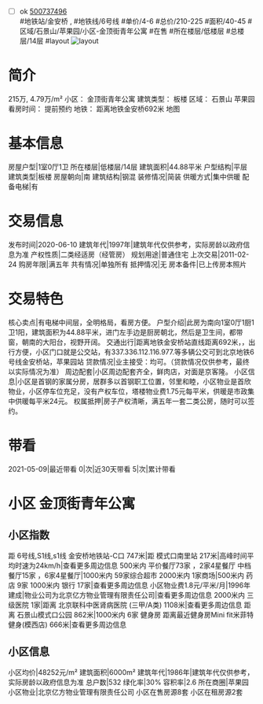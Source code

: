 - [ ] ok [500737496](https://bj.5i5j.com/ershoufang/500737496.html)  
 #地铁站/金安桥 ,  #地铁线/6号线
#单价/4-6 #总价/210-225 #面积/40-45   #区域/石景山/苹果园/小区-金顶街青年公寓 #在售 #所在楼层/低楼层 #总楼层/14层 #layout 
![layout](http://image2a.5i5j.com/bdir/layout/016c9f13c1664e1bad0b0ff69605fc40.jpg_P5.jpg) 
# 简介 
 215万,  4.79万/m² 
小区： 金顶街青年公寓
建筑类型： 板楼
区域： 石景山 苹果园
看房时间： 提前预约
地铁： 距离地铁金安桥692米 地图
# 基本信息 
 房屋户型|1室0厅1卫
所在楼层|低楼层/14层
建筑面积|44.88平米
户型结构|平层
建筑类型|板楼
房屋朝向|南
建筑结构|钢混
装修情况|简装
供暖方式|集中供暖
配备电梯|有
# 交易信息 
 发布时间|2020-06-10
建筑年代|1997年|建筑年代仅供参考，实际房龄以政府信息为准
产权性质|二类经适房（经管房）
规划用途|普通住宅
上次交易|2011-02-24
购房年限|满五年
共有情况|单独所有
抵押情况|无
房本备件|已上传房本照片
# 交易特色 
 核心卖点|有电梯中间层，全明格局，看房方便。
户型介绍|此房为南向1室0厅1厨1卫1阳，建筑面积为44.88平米，进门左手边是厨房朝北，然后是卫生间，都带窗，朝南的大阳台，视野开阔。
交通出行|距离地铁金安桥站直线距离692米，，出行方便，小区门口就是公交站，有337.336.112.116.977.等多辆公交可到北京地铁6号线金安桥站，苹果园站
贷款情况|业主接受：均可。（贷款情况仅供参考，最终以实际情况为准）
周边配套|小区周边配套齐全，鲜肉店，对面是京客隆。
小区信息|小区是首钢的家属分房，居群多以首钢职工位置，邻里和睦，小区物业是首欣物业，小区停车位充足，没有产权车位，塔楼物业费1.75元每平米，供暖是市政集中供暖每平米24元。
权属抵押|房子产权清晰，满五年一套二类公房，随时可以签约。
# 带看 
 2021-05-09|最近带看	 0|次|近30天带看	 5|次|累计带看
# 小区 金顶街青年公寓
## 小区指数 
 距 6号线,S1线,s1线 金安桥地铁站-C口 747米|距 模式口南里站 217米|高峰时间平均时速为24km/h|查看更多周边信息
500米内 平价餐厅73家 ，2家4星餐厅
中档餐厅15家 ，6家4星餐厅|1000米内 59家综合超市
2000米内 1家商场|500米内 药店 9家
1000米内 银行 17家|查看更多周边信息
小区物业费1.8元/平米/月|1996年建成|物业公司为北京亿方物业管理有限责任公司|查看更多周边信息
2000米内 三级医院 1家|距离 北京联科中医肾病医院 (三甲/A类) 1108米|查看更多周边信息
距离 石景山模式口公园 862米|1000米内 6家 健身房
距离最近健身房Mini fit米菲特健身(模西店) 666米|查看更多周边信息
## 小区信息 
 小区均价|48252元/m²
建筑面积|6000m²
建筑年代|1986年|建筑年代仅供参考，实际房龄以政府信息为准
总户数|532
绿化率|30%
容积率|2.6
所在商圈|苹果园
小区物业|北京亿方物业管理有限责任公司
小区在售房源8套
小区在租房源2套
